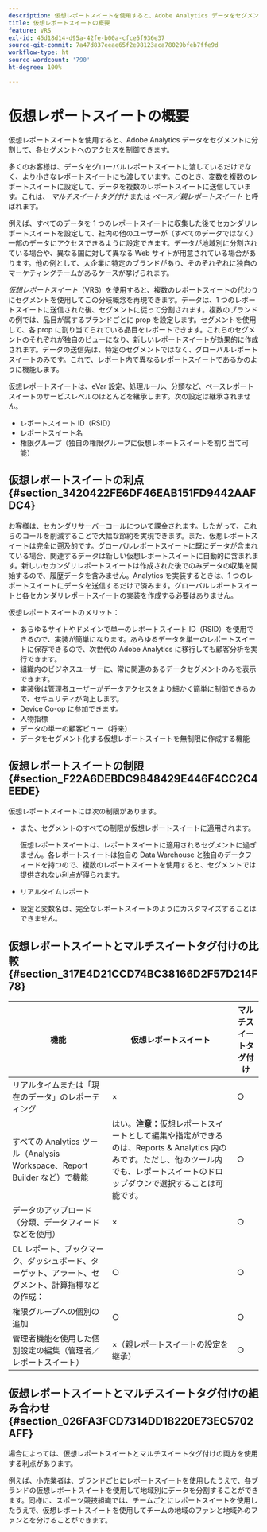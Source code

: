 ```yaml
---
description: 仮想レポートスイートを使用すると、Adobe Analytics データをセグメントに分割して、各セグメントへのアクセスを制御できます。
title: 仮想レポートスイートの概要
feature: VRS
exl-id: 45d18d14-d95a-42fe-b00a-cfce5f936e37
source-git-commit: 7a47d837eeae65f2e98123aca78029bfeb7ffe9d
workflow-type: ht
source-wordcount: '790'
ht-degree: 100%

---
```


# 仮想レポートスイートの概要

仮想レポートスイートを使用すると、Adobe Analytics データをセグメントに分割して、各セグメントへのアクセスを制御できます。

多くのお客様は、データをグローバルレポートスイートに渡しているだけでなく、より小さなレポートスイートにも渡しています。このとき、変数を複数のレポートスイートに設定して、データを複数のレポートスイートに送信しています。これは、 *マルチスイートタグ付け* または *ベース／親レポートスイート* と呼ばれます。

例えば、すべてのデータを 1 つのレポートスイートに収集した後でセカンダリレポートスイートを設定して、社内の他のユーザーが（すべてのデータではなく）一部のデータにアクセスできるように設定できます。データが地域別に分割されている場合や、異なる国に対して異なる Web サイトが用意されている場合があります。他の例として、大企業に特定のブランドがあり、そのそれぞれに独自のマーケティングチームがあるケースが挙げられます。

*仮想レポートスイート*（VRS）を使用すると、複数のレポートスイートの代わりにセグメントを使用してこの分岐概念を再現できます。データは、1 つのレポートスイートに送信された後、セグメントに従って分割されます。複数のブランドの例では、品目が属するブランドごとに prop を設定します。セグメントを使用して、各 prop に割り当てられている品目をレポートできます。これらのセグメントのそれぞれが独自のビューになり、新しいレポートスイートが効果的に作成されます。データの送信先は、特定のセグメントではなく、グローバルレポートスイートのみです。これで、レポート内で異なるレポートスイートであるかのように機能します。

仮想レポートスイートは、eVar 設定、処理ルール、分類など、ベースレポートスイートのサービスレベルのほとんどを継承します。次の設定は継承されません。

* レポートスイート ID（RSID）
* レポートスイート名
* 権限グループ（独自の権限グループに仮想レポートスイートを割り当て可能）

## 仮想レポートスイートの利点 {#section_3420422FE6DF46EAB151FD9442AAFDC4}

お客様は、セカンダリサーバーコールについて課金されます。したがって、これらのコールを削減することで大幅な節約を実現できます。また、仮想レポートスイートは完全に遡及的です。グローバルレポートスイートに既にデータが含まれている場合、関連するデータは新しい仮想レポートスイートに自動的に含まれます。新しいセカンダリレポートスイートは作成された後でのみデータの収集を開始するので、履歴データを含みません。Analytics を実装するときは、1 つのレポートスイートにデータを送信するだけで済みます。グローバルレポートスイートと各セカンダリレポートスイートの実装を作成する必要はありません。

仮想レポートスイートのメリット：

* あらゆるサイトやドメインで単一のレポートスイート ID（RSID）を使用できるので、実装が簡単になります。あらゆるデータを単一のレポートスイートに保存できるので、次世代の Adobe Analytics に移行しても顧客分析を実行できます。
* 組織内のビジネスユーザーに、常に関連のあるデータセグメントのみを表示できます。
* 実装後は管理者ユーザーがデータアクセスをより細かく簡単に制御できるので、セキュリティが向上します。
* Device Co-op に参加できます。
* 人物指標
* データの単一の顧客ビュー（将来）
* データをセグメント化する仮想レポートスイートを無制限に作成する機能

## 仮想レポートスイートの制限 {#section_F22A6DEBDC9848429E446F4CC2C4EEDE}

仮想レポートスイートには次の制限があります。

* また、セグメントのすべての制限が仮想レポートスイートに適用されます。

   仮想レポートスイートは、レポートスイートに適用されるセグメントに過ぎません。各レポートスイートは独自の Data Warehouse と独自のデータフィードを持つので、複数のレポートスイートを使用すると、セグメントでは提供されない利点が得られます。
* リアルタイムレポート
* 設定と変数名は、完全なレポートスイートのようにカスタマイズすることはできません。

## 仮想レポートスイートとマルチスイートタグ付けの比較 {#section_317E4D21CCD74BC38166D2F57D214F78}

| 機能 | 仮想レポートスイート | マルチスイートタグ付け |
|--- |--- |--- |
| リアルタイムまたは「現在のデータ」のレポーティング | × | ○ |
| すべての Analytics ツール（Analysis Workspace、Report Builder など）で機能 | はい。**注意：**&#x200B;仮想レポートスイートとして編集や指定ができるのは、Reports &amp; Analytics 内のみです。ただし、他のツール内でも、レポートスイートのドロップダウンで選択することは可能です。 | ○ |
| データのアップロード（分類、データフィードなどを使用） | × | ○ |
| DL レポート、ブックマーク、ダッシュボード、ターゲット、アラート、セグメント、計算指標などの作成： | ○ | ○ |
| 権限グループへの個別の追加 | ○ | ○ |
| 管理者機能を使用した個別設定の編集（管理者／レポートスイート） | ×（親レポートスイートの設定を継承） | ○ |

## 仮想レポートスイートとマルチスイートタグ付けの組み合わせ {#section_026FA3FCD7314DD18220E73EC5702AFF}

場合によっては、仮想レポートスイートとマルチスイートタグ付けの両方を使用する利点があります。

例えば、小売業者は、ブランドごとにレポートスイートを使用したうえで、各ブランドの仮想レポートスイートを使用して地域別にデータを分割することができます。同様に、スポーツ競技組織では、チームごとにレポートスイートを使用したうえで、仮想レポートスイートを使用してチームの地域のファンと地域外のファンとを分けることができます。
